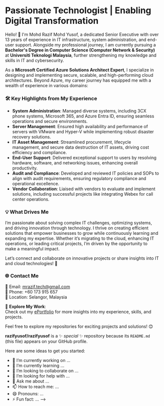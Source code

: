 # Passionate Technologist | Enabling Digital Transformation

Hello! 👋 I'm Mohd Razif Mohd Yusof, a dedicated Senior Executive with over 13 years of experience in IT infrastructure, system administration, and end-user support. Alongside my professional journey, I am currently pursuing a **Bachelor's Degree in Computer Science (Computer Network & Security)** at **Universiti Teknologi Malaysia**, further strengthening my knowledge and skills in IT and cybersecurity.  

As a **Microsoft Certified Azure Solutions Architect Expert**, I specialize in designing and implementing secure, scalable, and high-performing cloud architectures. Beyond Azure, my career journey has equipped me with a wealth of experience in various domains:  

### 🛠 Key Highlights from My Experience  
- **System Administration**: Managed diverse systems, including 3CX phone systems, Microsoft 365, and Azure Entra ID, ensuring seamless operations and secure environments.  
- **Server Management**: Ensured high availability and performance of servers with VMware and Hyper-V while implementing robust disaster recovery solutions.  
- **IT Asset Management**: Streamlined procurement, lifecycle management, and secure data destruction of IT assets, driving cost efficiency and compliance.  
- **End-User Support**: Delivered exceptional support to users by resolving hardware, software, and networking issues, enhancing overall productivity.  
- **Audit and Compliance**: Developed and reviewed IT policies and SOPs to align with audit requirements, ensuring regulatory compliance and operational excellence.  
- **Vendor Collaboration**: Liaised with vendors to evaluate and implement solutions, including successful projects like integrating Webex for call center operations.  

### 💡 What Drives Me  
I’m passionate about solving complex IT challenges, optimizing systems, and driving innovation through technology. I thrive on creating efficient solutions that empower businesses to grow while continuously learning and expanding my expertise. Whether it’s migrating to the cloud, enhancing IT operations, or leading critical projects, I’m driven by the opportunity to make a meaningful impact.  

Let’s connect and collaborate on innovative projects or share insights into IT and cloud technologies! 🚀  

### 🌐 Contact Me  
📧 Email: [mrazif.tech@gmail.com](mailto:mrazif.tech@gmail.com)  
📱 Phone: +60 173 915 657  
📍 Location: Selangor, Malaysia  

📂 **Explore My Work**:  
Check out my [ePortfolio](https://razifyusof.github.io/) for more insights into my experience, skills, and projects.  

Feel free to explore my repositories for exciting projects and solutions! 😊  






**razifyusof/razifyusof** is a ✨ _special_ ✨ repository because its `README.md` (this file) appears on your GitHub profile.

Here are some ideas to get you started:

- 🔭 I’m currently working on ...
- 🌱 I’m currently learning ...
- 👯 I’m looking to collaborate on ...
- 🤔 I’m looking for help with ...
- 💬 Ask me about ...
- 📫 How to reach me: ...
- 😄 Pronouns: ...
- ⚡ Fun fact: ...
-->

